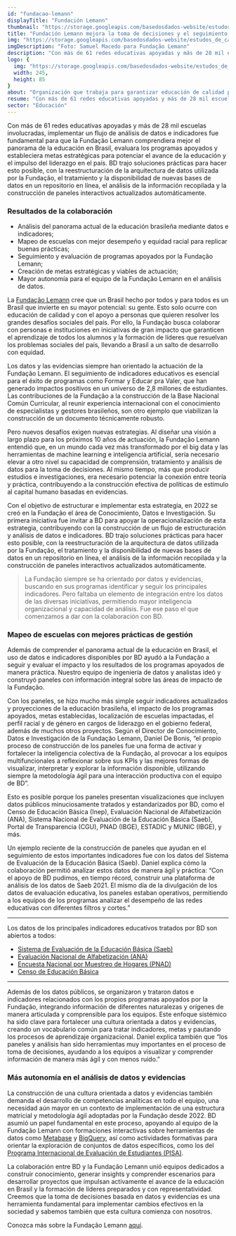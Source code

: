 ```yaml
---
id: "fundacao-lemann"
displayTitle: "Fundación Lemann"
thumbnail: "https://storage.googleapis.com/basedosdados-website/estudos_de_caso/thumbnails/thumbnail_estudo_de_caso_flemann.png"
title: "Fundación Lemann mejora la toma de decisiones y el seguimiento de metas con tecnología de análisis y ingeniería de datos desarrollada por BD"
img: "https://storage.googleapis.com/basedosdados-website/estudos_de_caso/imagens/estudo_de_caso_flemann.png"
imgDescription: "Foto: Samuel Macedo para Fundação Lemann"
description: "Con más de 61 redes educativas apoyadas y más de 28 mil escuelas involucradas, implementar un flujo de análisis de datos e indicadores fue fundamental para que la Fundação Lemann comprendiera mejor el panorama de la educación en Brasil, evaluara los programas apoyados y estableciera metas estratégicas para potenciar el avance de la educación y el impulso del liderazgo en el país."
logo: {
  img: "https://storage.googleapis.com/basedosdados-website/estudos_de_caso/logos/flemann.png",
  width: 245,
  height: 85
}
about: "Organización que trabaja para garantizar educación de calidad para todos los niños brasileños y apoya a líderes enfocados en el desarrollo social de Brasil."
resume: "Con más de 61 redes educativas apoyadas y más de 28 mil escuelas involucradas, implementar un flujo de análisis de datos e indicadores fue fundamental para que la Fundação Lemann comprendiera mejor el panorama de la educación en Brasil, evaluara los programas apoyados y estableciera metas estratégicas para potenciar el avance de la educación y el impulso del liderazgo en el país. BD trajo soluciones prácticas para hacer esto posible, con la reestructuración de la arquitectura de datos utilizada por la Fundação, el tratamiento y la disponibilidad de nuevas bases de datos en un repositorio en línea, el análisis de la información recopilada y la construcción de paneles interactivos actualizados automáticamente."
sector: "Educación"
---
```


Con más de 61 redes educativas apoyadas y más de 28 mil escuelas involucradas, implementar un flujo de análisis de datos e indicadores fue fundamental para que la Fundação Lemann comprendiera mejor el panorama de la educación en Brasil, evaluara los programas apoyados y estableciera metas estratégicas para potenciar el avance de la educación y el impulso del liderazgo en el país. BD trajo soluciones prácticas para hacer esto posible, con la reestructuración de la arquitectura de datos utilizada por la Fundação, el tratamiento y la disponibilidad de nuevas bases de datos en un repositorio en línea, el análisis de la información recopilada y la construcción de paneles interactivos actualizados automáticamente.

### Resultados de la colaboración

- Análisis del panorama actual de la educación brasileña mediante datos e indicadores;
- Mapeo de escuelas con mejor desempeño y equidad racial para replicar buenas prácticas;
- Seguimiento y evaluación de programas apoyados por la Fundação Lemann;
- Creación de metas estratégicas y viables de actuación;
- Mayor autonomía para el equipo de la Fundação Lemann en el análisis de datos.

La [Fundação Lemann](https://fundacaolemann.org.br/) cree que un Brasil hecho por todos y para todos es un Brasil que invierte en su mayor potencial: su gente. Esto solo ocurre con educación de calidad y con el apoyo a personas que quieren resolver los grandes desafíos sociales del país. Por ello, la Fundação busca colaborar con personas e instituciones en iniciativas de gran impacto que garanticen el aprendizaje de todos los alumnos y la formación de líderes que resuelvan los problemas sociales del país, llevando a Brasil a un salto de desarrollo con equidad.

Los datos y las evidencias siempre han orientado la actuación de la Fundação Lemann. El seguimiento de indicadores educativos es esencial para el éxito de programas como Formar y Educar pra Valer, que han generado impactos positivos en un universo de 2,8 millones de estudiantes. Las contribuciones de la Fundação a la construcción de la Base Nacional Común Curricular, al reunir experiencia internacional con el conocimiento de especialistas y gestores brasileños, son otro ejemplo que viabilizan la construcción de un documento técnicamente robusto.

Pero nuevos desafíos exigen nuevas estrategias. Al diseñar una visión a largo plazo para los próximos 10 años de actuación, la Fundação Lemann entendió que, en un mundo cada vez más transformado por el big data y las herramientas de machine learning e inteligencia artificial, sería necesario elevar a otro nivel su capacidad de comprensión, tratamiento y análisis de datos para la toma de decisiones. Al mismo tiempo, más que producir estudios e investigaciones, era necesario potenciar la conexión entre teoría y práctica, contribuyendo a la construcción efectiva de políticas de estímulo al capital humano basadas en evidencias.

Con el objetivo de estructurar e implementar esta estrategia, en 2022 se creó en la Fundação el área de Conocimiento, Datos e Investigación. Su primera iniciativa fue invitar a BD para apoyar la operacionalización de esta estrategia, contribuyendo con la construcción de un flujo de estructuración y análisis de datos e indicadores. BD trajo soluciones prácticas para hacer esto posible, con la reestructuración de la arquitectura de datos utilizada por la Fundação, el tratamiento y la disponibilidad de nuevas bases de datos en un repositorio en línea, el análisis de la información recopilada y la construcción de paneles interactivos actualizados automáticamente.

<Blockquote caption="Daniel De Bonis, Director de Conocimiento, Datos e Investigación">
La Fundação siempre se ha orientado por datos y evidencias, buscando en sus programas identificar y seguir los principales indicadores. Pero faltaba un elemento de integración entre los datos de las diversas iniciativas, permitiendo mayor inteligencia organizacional y capacidad de análisis. Fue ese paso el que comenzamos a dar con la colaboración con BD.
</Blockquote>

### Mapeo de escuelas con mejores prácticas de gestión

Además de comprender el panorama actual de la educación en Brasil, el uso de datos e indicadores disponibles por BD ayudó a la Fundação a seguir y evaluar el impacto y los resultados de los programas apoyados de manera práctica. Nuestro equipo de ingeniería de datos y analistas ideó y construyó paneles con información integral sobre las áreas de impacto de la Fundação.

Con los paneles, se hizo mucho más simple seguir indicadores actualizados y proyecciones de la educación brasileña, el impacto de los programas apoyados, metas establecidas, localización de escuelas impactadas, el perfil racial y de género en cargos de liderazgo en el gobierno federal, además de muchos otros proyectos. Según el Director de Conocimiento, Datos e Investigación de la Fundação Lemann, Daniel De Bonis, “el propio proceso de construcción de los paneles fue una forma de activar y fortalecer la inteligencia colectiva de la Fundação, al provocar a los equipos multifuncionales a reflexionar sobre sus KPIs y las mejores formas de visualizar, interpretar y explorar la información disponible, utilizando siempre la metodología ágil para una interacción productiva con el equipo de BD”.

Esto es posible porque los paneles presentan visualizaciones que incluyen datos públicos minuciosamente tratados y estandarizados por BD, como el Censo de Educación Básica (Inep), Evaluación Nacional de Alfabetización (ANA), Sistema Nacional de Evaluación de la Educación Básica (Saeb), Portal de Transparencia (CGU), PNAD (IBGE), ESTADIC y MUNIC (IBGE), y más.

Un ejemplo reciente de la construcción de paneles que ayudan en el seguimiento de estos importantes indicadores fue con los datos del Sistema de Evaluación de la Educación Básica (Saeb). Daniel explica cómo la colaboración permitió analizar estos datos de manera ágil y práctica: “Con el apoyo de BD pudimos, en tiempo récord, construir una plataforma de análisis de los datos de Saeb 2021. El mismo día de la divulgación de los datos de evaluación educativa, los paneles estaban operativos, permitiendo a los equipos de los programas analizar el desempeño de las redes educativas con diferentes filtros y cortes.”

---

Los datos de los principales indicadores educativos tratados por BD son abiertos a todos:
- [Sistema de Evaluación de la Educación Básica (Saeb)](https://basedosdados.org/dataset/e083c9a2-1cee-4342-bedc-535cbad6f3cd?table=0308fbe0-270c-4135-9115-ea1100f400f6)
- [Evaluación Nacional de Alfabetización (ANA)](https://basedosdados.org/dataset/140554cd-8062-4c9c-80fa-363cee3603e3?table=99597e72-0796-4de3-8542-f4fd8f3ccfa4)
- [Encuesta Nacional por Muestreo de Hogares (PNAD)](https://basedosdados.org/dataset/0cde957f-1b58-425a-b6cd-ba1208515537?table=83062c5c-6b1f-4d54-8cf2-9f541e835bf0)
- [Censo de Educación Básica](https://basedosdados.org/dataset/dae21af4-4b6a-42f4-b94a-4c2061ea9de5?table=62f7bef8-36f3-4c9b-bc79-882a2ebbed8f)

---

Además de los datos públicos, se organizaron y trataron datos e indicadores relacionados con los propios programas apoyados por la Fundação, integrando información de diferentes naturalezas y orígenes de manera articulada y comprensible para los equipos. Este enfoque sistémico ha sido clave para fortalecer una cultura orientada a datos y evidencias, creando un vocabulario común para tratar indicadores, metas y pautando los procesos de aprendizaje organizacional. Daniel explica también que “los paneles y análisis han sido herramientas muy importantes en el proceso de toma de decisiones, ayudando a los equipos a visualizar y comprender información de manera más ágil y con menos ruido.”

### Más autonomía en el análisis de datos y evidencias

La construcción de una cultura orientada a datos y evidencias también demanda el desarrollo de competencias analíticas en todo el equipo, una necesidad aún mayor en un contexto de implementación de una estructura matricial y metodología ágil adoptadas por la Fundação desde 2022. BD asumió un papel fundamental en este proceso, apoyando al equipo de la Fundação Lemann con formaciones interactivas sobre herramientas de datos como [Metabase](https://www.metabase.com/) y [BigQuery](https://cloud.google.com/bigquery), así como actividades formativas para orientar la exploración de conjuntos de datos específicos, como los del [Programa Internacional de Evaluación de Estudiantes (PISA)](https://basedosdados.org/dataset/programme-for-international-student-assessment?external_link=Baixar).

La colaboración entre BD y la Fundação Lemann unió equipos dedicados a construir conocimiento, generar insights y comprender escenarios para desarrollar proyectos que impulsan activamente el avance de la educación en Brasil y la formación de líderes preparados y con representatividad. Creemos que la toma de decisiones basada en datos y evidencias es una herramienta fundamental para implementar cambios efectivos en la sociedad y sabemos también que esta cultura comienza con nosotros.

Conozca más sobre la Fundação Lemann [aquí](https://fundacaolemann.org.br/).

